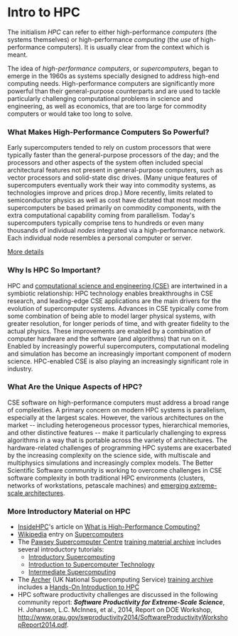 # Intro to HPC

The initialism *HPC* can refer to either high-performance *computers* (the systems themselves) or high-performance *computing* (the *use* of high-performance computers).  It is usually clear from the context which is meant.

The idea of *high-performance computers*, or *supercomputers*, began to emerge in the 1960s as systems specially designed to address high-end computing needs. High-performance computers are significantly more powerful than their general-purpose counterparts and are used to tackle particularly challenging computational problems in science and engineering, as well as economics, that are too large for commodity computers or would take too long to solve.

### What Makes High-Performance Computers So Powerful?

Early supercomputers tended to rely on custom processors that were typically faster than the general-purpose processors of the day; and the processors and other aspects of the system often included special architectural features not present in general-purpose computers, such as vector processors and solid-state disc drives. (Many unique features of supercomputers eventually work their way into commodity systems, as technologies improve and prices drop.) More recently, limits related to semiconductor physics as well as cost have dictated that most modern supercomputers be based primarily on commodity components, with the extra computational capability coming from parallelism.  Today's supercomputers typically comprise tens to hundreds or even many thousands of individual *nodes* integrated via a high-performance network.  Each individual node resembles a personal computer or server.  

[More details](IntroToHpcMoreDetails.md)

### Why Is HPC So Important?

HPC and [computational science and engineering (CSE)](IntroToCSE.md) are intertwined in a symbiotic relationship: HPC technology enables breakthroughs in CSE research, and leading-edge CSE applications are the main drivers for the evolution of supercomputer systems.  Advances in CSE typically come from some combination of being able to model larger physical systems, with greater resolution, for longer periods of time, and with greater fidelity to the actual physics.  These improvements are enabled by a combination of computer hardware and the software (and algorithms) that run on it.  Enabled by increasingly powerful supercomputers, computational modeling and simulation has become an increasingly important component of modern science. HPC-enabled CSE is also playing an increasingly significant role in industry.

### What Are the Unique Aspects of HPC?

CSE software on high-performance computers must address a broad range of complexities.  A primary concern on modern HPC systems is parallelism, especially at the largest scales.  However, the various architectures on the market -- including heterogeneous processor types, hierarchical memories, and other distinctive features -- make it particularly challenging to express algorithms in a way that is portable across the variety of architectures.  The hardware-related challenges of programming HPC systems are exacerbated by the increasing complexity on the science side, with multiscale and multiphysics simulations and increasingly complex models. The Better Scientific Software community is working to overcome challenges in CSE software complexity in both traditional HPC environments (clusters, networks of workstations, petascale machines) and [emerging extreme-scale architectures](Communities/ExascaleComputing.md).

### More Introductory Material on HPC
- [InsideHPC](http://insidehpc.com/)'s article on [What is High-Performance Computing?](http://insidehpc.com/hpc-basic-training/what-is-hpc/)
- [Wikipedia](https://wikipedia.org) entry on [Supercomputers](https://en.wikipedia.org/wiki/Supercomputer)
- The [Pawsey Supercomputer Centre](https://www.pawsey.org.au/) [training material archive](https://support.pawsey.org.au/documentation/display/US/Training+Material) includes several introductory tutorials:
  - [Introductory Supercomputing](https://support.pawsey.org.au/documentation/download/attachments/2162899/Introductory%20Supercomputing.pdf?api=v2)
  - [Introduction to Supercomputer Technology](https://support.pawsey.org.au/documentation/download/attachments/2162899/Introduction%20to%20Supercomputer%20Technology.pdf?api=v2)
  - [Intermediate Supercomputing](https://support.pawsey.org.au/documentation/download/attachments/2162899/Intermediate%20Supercomputing.pptx?api=v2)
- The [Archer](http://www.archer.ac.uk/) (UK National Supercomputing Service) [training archive](http://www.archer.ac.uk/training/past_courses.php) includes a [Hands-On Introduction to HPC](http://www.archer.ac.uk/training/course-material/2016/11/intro_newcastle/index.php)
- HPC software productivity challenges are discussed in the following community report: _**Software Productivity for Extreme-Scale Science**_, H. Johansen, L.C. McInnes, et al., 2014, Report on DOE Workshop, http://www.orau.gov/swproductivity2014/SoftwareProductivityWorkshopReport2014.pdf.

<!---  Currently we're not attributing the Intro articles
#### Contributed by [Lois Curfman McInnes](https://github.com/curfman), [David E. Bernholdt](https://github.com/bernhold), [Suzanne Parete-Koon](https://github.com/suzannepk), and [Rebecca Hartman-Baker](https://github.com/hartmanbaker)
--->

<!---
BSSw Site: Get Oriented: About HPC
--->

